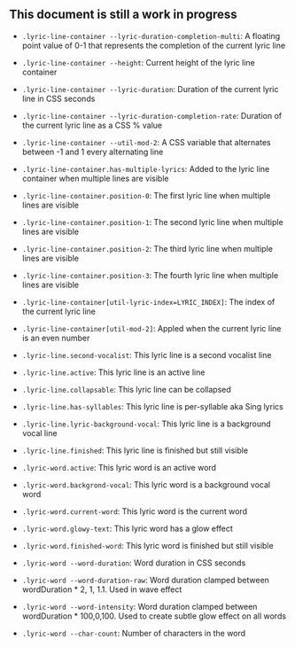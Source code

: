 ## This document is still a work in progress

- `.lyric-line-container --lyric-duration-completion-multi`: A floating point value of 0-1 that represents the completion of the current lyric line
- `.lyric-line-container --height`: Current height of the lyric line container
- `.lyric-line-container --lyric-duration`: Duration of the current lyric line in CSS seconds
- `.lyric-line-container --lyric-duration-completion-rate`: Duration of the current lyric line as a CSS % value
- `.lyric-line-container --util-mod-2`: A CSS variable that alternates between -1 and 1 every alternating line
- `.lyric-line-container.has-multiple-lyrics`: Added to the lyric line container when multiple lines are visible
- `.lyric-line-container.position-0`: The first lyric line when multiple lines are visible
- `.lyric-line-container.position-1`: The second lyric line when multiple lines are visible
- `.lyric-line-container.position-2`: The third lyric line when multiple lines are visible
- `.lyric-line-container.position-3`: The fourth lyric line when multiple lines are visible
- `.lyric-line-container[util-lyric-index=LYRIC_INDEX]`: The index of the current lyric line
- `.lyric-line-container[util-mod-2]`: Appled when the current lyric line is an even number
- `.lyric-line.second-vocalist`: This lyric line is a second vocalist line

- `.lyric-line.active`: This lyric line is an active line
- `.lyric-line.collapsable`: This lyric line can be collapsed
- `.lyric-line.has-syllables`: This lyric line is per-syllable aka Sing lyrics
- `.lyric-line.lyric-background-vocal`: This lyric line is a background vocal line
- `.lyric-line.finished`: This lyric line is finished but still visible

- `.lyric-word.active`: This lyric word is an active word
- `.lyric-word.backgrond-vocal`: This lyric word is a background vocal word
- `.lyric-word.current-word`: This lyric word is the current word
- `.lyric-word.glowy-text`: This lyric word has a glow effect
- `.lyric-word.finished-word`: This lyric word is finished but still visible
- `.lyric-word --word-duration`: Word duration in CSS seconds
- `.lyric-word --word-duration-raw`: Word duration clamped between wordDuration \* 2, 1, 1.1. Used in wave effect
- `.lyric-word --word-intensity`: Word duration clamped between wordDuration \* 100,0,100. Used to create subtle glow effect on all words
- `.lyric-word --char-count`: Number of characters in the word
